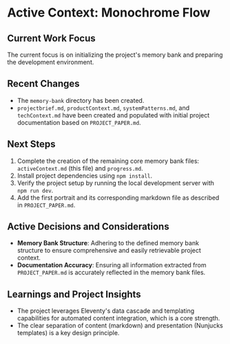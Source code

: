 # Active Context: Monochrome Flow

## Current Work Focus

The current focus is on initializing the project's memory bank and preparing the development environment.

## Recent Changes

*   The `memory-bank` directory has been created.
*   `projectbrief.md`, `productContext.md`, `systemPatterns.md`, and `techContext.md` have been created and populated with initial project documentation based on `PROJECT_PAPER.md`.

## Next Steps

1.  Complete the creation of the remaining core memory bank files: `activeContext.md` (this file) and `progress.md`.
2.  Install project dependencies using `npm install`.
3.  Verify the project setup by running the local development server with `npm run dev`.
4.  Add the first portrait and its corresponding markdown file as described in `PROJECT_PAPER.md`.

## Active Decisions and Considerations

*   **Memory Bank Structure**: Adhering to the defined memory bank structure to ensure comprehensive and easily retrievable project context.
*   **Documentation Accuracy**: Ensuring all information extracted from `PROJECT_PAPER.md` is accurately reflected in the memory bank files.

## Learnings and Project Insights

*   The project leverages Eleventy's data cascade and templating capabilities for automated content integration, which is a core strength.
*   The clear separation of content (markdown) and presentation (Nunjucks templates) is a key design principle.
